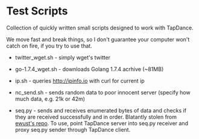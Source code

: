 # Test Scripts

Collection of quickly written small scripts designed to work with TapDance.

We move fast and break things, so I don't guarantee your computer
won't catch on fire, if you try to use that.

 * twitter_wget.sh - simply wget's twitter

 * go-1.7.4_wget.sh - downloads Golang 1.7.4 acrhive (~81MB)

 * ip.sh - queries http://ipinfo.io with curl for current ip

 * nc_send.sh - sends random data to poor innocent server
   (specify how much data, e.g. 21k or 42m)

 * seq.py - sends and receives enumerated bytes of data and checks if they are
   received successfully and in order. Blatantly stolen from
   [ewust's repo](https://github.com/ewust/sendseq).
   To use, point TapDance server into seq.py receiver
   and proxy seq.py sender through TapDance client.

